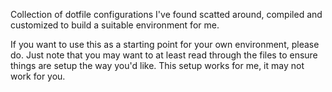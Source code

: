 Collection of dotfile configurations I've found scatted around, compiled and
customized to build a suitable environment for me.

If you want to use this as a starting point for your own environment, please do.
Just note that you may want to at least read through the files to ensure things
are setup the way you'd like. This setup works for me, it may not work for you.
